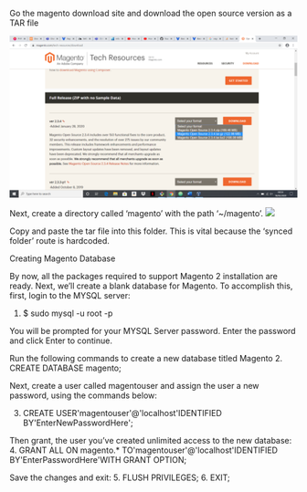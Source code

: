 
Go the magento download site and download the open source version as a TAR file

<img src='magento.png'>

Next, create a directory called ‘magento’ with the path ‘~/magento’.
<img src='gitbash.png'>

Copy and paste the tar file into this folder. This is vital because the ‘synced folder’ route is hardcoded.


Creating Magento Database

By now, all the packages required to support Magento 2 installation are ready. Next, we’ll create a blank database for Magento. To accomplish this, first, login to the MYSQL server:

1.	$ sudo mysql -u root -p

You will be prompted for your MYSQL Server password. Enter the password and click Enter to continue.

Run the following commands to create a new database titled Magento
2.	CREATE DATABASE  magento;

Next, create a user called magentouser and assign the user a new password, using the commands below:

3.	CREATE USER'magentouser'@'localhost'IDENTIFIED BY'EnterNewPasswordHere';

Then grant, the user you’ve created unlimited access to the new database:
4.	GRANT ALL ON magento.* TO'magentouser'@'localhost'IDENTIFIED BY'EnterPasswordHere'WITH GRANT OPTION;

Save the changes and exit:
5.	FLUSH PRIVILEGES;
6.	EXIT;
